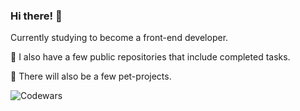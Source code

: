 ### Hi there! 🙌

Currently studying to become a front-end developer.

🚀 I also have a few public repositories that include completed tasks.

💾 There will also be a few pet-projects.

![Codewars](https://www.codewars.com/users/vxrossa/badges/micro)
